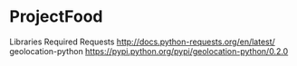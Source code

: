 # ProjectFood

Libraries Required
Requests http://docs.python-requests.org/en/latest/
geolocation-python https://pypi.python.org/pypi/geolocation-python/0.2.0